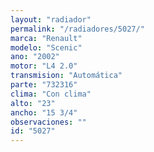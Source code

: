 ```yaml
---
layout: "radiador"
permalink: "/radiadores/5027/"
marca: "Renault"
modelo: "Scenic"
ano: "2002"
motor: "L4 2.0"
transmision: "Automática"
parte: "732316"
clima: "Con clima"
alto: "23"
ancho: "15 3/4"
observaciones: ""
id: "5027"
---
```


